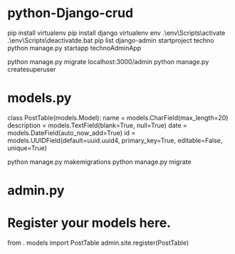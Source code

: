 # python-Django-crud


pip install virtualenv
pip install django
virtualenv env
.\env\Scripts\activate
.\env\Scripts\deactivatde.bat
pip list
django-admin startproject techno
python manage.py startapp technoAdminApp





python manage.py migrate 
localhost:3000/admin
python manage.py createsuperuser



# models.py

class PostTable(models.Model):
    name = models.CharField(max_length=20)
    description = models.TextField(blank=True, null=True)
    date = models.DateField(auto_now_add=True)
    id = models.UUIDField(default=uuid.uuid4, primary_key=True, editable=False, unique=True)


python manage.py makemigrations
python manage.py migrate 


# admin.py
# Register your models here.
from . models import PostTable
admin.site.register(PostTable)
